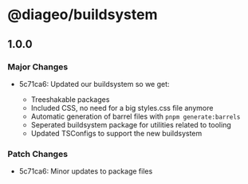 # @diageo/buildsystem

## 1.0.0

### Major Changes

- 5c71ca6: Updated our buildsystem so we get:

  - Treeshakable packages
  - Included CSS, no need for a big styles.css file anymore
  - Automatic generation of barrel files with `pnpm generate:barrels`
  - Seperated buildsystem package for utilities related to tooling
  - Updated TSConfigs to support the new buildsystem

### Patch Changes

- 5c71ca6: Minor updates to package files
